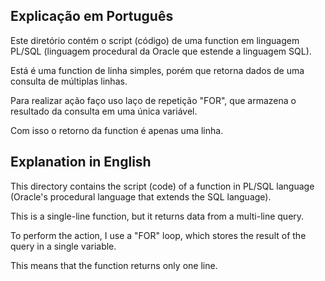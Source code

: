 ## Explicação em Português

Este diretório contém o script (código) de uma function em linguagem PL/SQL (linguagem procedural da Oracle que estende a linguagem SQL).

Está é uma function de linha simples, porém que retorna dados de uma consulta de múltiplas linhas.

Para realizar ação faço uso laço de repetição "FOR", que armazena o resultado da consulta em uma única variável.

Com isso o retorno da function é apenas uma linha.



## Explanation in English

This directory contains the script (code) of a function in PL/SQL language (Oracle's procedural language that extends the SQL language).

This is a single-line function, but it returns data from a multi-line query.

To perform the action, I use a "FOR" loop, which stores the result of the query in a single variable.

This means that the function returns only one line.
